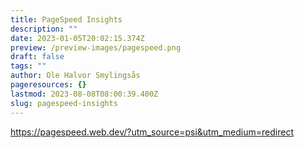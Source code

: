 ```yaml
---
title: PageSpeed Insights
description: ""
date: 2023-01-05T20:02:15.374Z
preview: /preview-images/pagespeed.png
draft: false
tags: ""
author: Ole Halvor Smylingsås
pageresources: {}
lastmod: 2023-08-08T08:00:39.400Z
slug: pagespeed-insights
---
```


<!--more-->
https://pagespeed.web.dev/?utm_source=psi&utm_medium=redirect